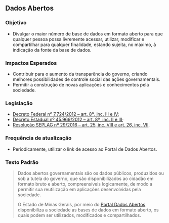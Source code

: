 ## Dados Abertos

### Objetivo
- Divulgar o maior número de base de dados em formato aberto para que qualquer pessoa possa livremente acessar, utilizar, modificar e compartilhar para qualquer finalidade, estando sujeita, no máximo, à indicação da fonte da base de dados.

### Impactos Esperados
- Contribuir para o aumento da transparência do governo, criando melhores possibilidades de controle social das ações
governamentais.
- Permitir a construção de novas aplicações e conhecimentos pela sociedade.

### Legislação
- [Decreto Federal nº 7.724/2012 – art. 8º, inc. III e IV](http://www.planalto.gov.br/ccivil_03/_ato2011-2014/2012/decreto/d7724.htm#art8);
-	[Decreto Estadual nº 45.969/2012 – art. 8º, inc. II e III](https://www.almg.gov.br/consulte/legislacao/completa/completa.html?tipo=DEC&num=45969&ano=2012);
-	[Resolução SEPLAG nº 29/2016 – art. 25, inc. VIII e art. 26, inc. VII](http://www.planejamento.mg.gov.br/sites/default/files/documentos/resolucao_sitios_seplag_29_de_05_07_2016_1.pdf).

### Frequência de atualização
-	Periodicamente, utilizar o link de acesso ao Portal de Dados Abertos.

### Texto Padrão

> Dados abertos governamentais são os dados públicos, produzidos ou sob a tutela do governo, que são disponibilizados ao cidadão em formato bruto e aberto, compreensíveis logicamente, de modo a permitir sua reutilização em aplicações desenvolvidas pela sociedade.
>
> O Estado de Minas Gerais, por meio do [Portal Dados Abertos](http://www.transparencia.mg.gov.br/dados-abertos) disponibiliza a sociedade as bases de dados em formato aberto, os quais podem ser utilizados, modificados e compartilhados.
